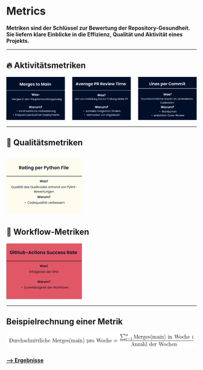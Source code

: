 # Metrics 

**Metriken sind der Schlüssel zur Bewertung der Repository-Gesundheit. Sie liefern klare Einblicke in die Effizienz, Qualität und Aktivität eines Projekts.**

---

## 🔥 **Aktivitätsmetriken**

![Aktivitätsmetriken](../../assets/activity.png)

---

## 💎 **Qualitätsmetriken**

![Qualitätsmetriken](../../assets/quality.png)
---


## 🔄 **Workflow-Metriken**
![Workflow-Metriken](../../assets/workflow.png)

---
## **Beispielrechnung einer Metrik**

![Beispielrechnung einer Metrik](../../assets/avg_merge_main_pro_Woche.png)

#### [--> Ergebnisse](../../Results/Results.md)